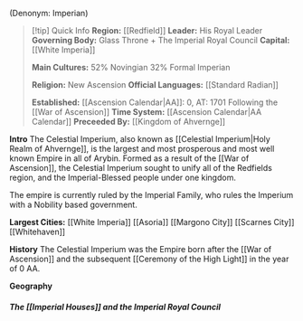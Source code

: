 (Denonym: Imperian)
> [!tip] Quick Info
> **Region:** [[Redfield]]
> **Leader:** His Royal Leader
> **Governing Body:** Glass Throne + The Imperial Royal Council
> **Capital:** [[White Imperia]] 
> 
> **Main Cultures:**
>      52% Novingian
>      32% Formal Imperian
>    
> **Religion:** New Ascension
> **Official Languages:** [[Standard Radian]]
> 
> 
> **Established:** [[Ascension Calendar|AA]]: 0, AT: 1701 Following the [[War of Ascension]]
> **Time System:** [[Ascension Calendar|AA Calendar]]
> **Preceeded By:** [[Kingdom of Ahvernge]]

**Intro**
The Celestial Imperium, also known as [[Celestial Imperium|Holy Realm of Ahvernge]], is the largest and most prosperous and most well known Empire in all of Arybin. Formed as a result of the [[War of Ascension]], the Celestial Imperium sought to unify all of the Redfields region, and the Imperial-Blessed people under one kingdom.

The empire is currently ruled by the Imperial Family, who rules the Imperium with a Nobility based government. 

**Largest Cities:**
[[White Imperia]]
[[Asoria]]
[[Margono City]]
[[Scarnes City]]
[[Whitehaven]]

**History**
The Celestial Imperium was the Empire born after the [[War of Ascension]] and the subsequent [[Ceremony of the High Light]] in the year of 0 AA. 


**Geography**

##### **The [[Imperial Houses]] and the Imperial Royal Council**
